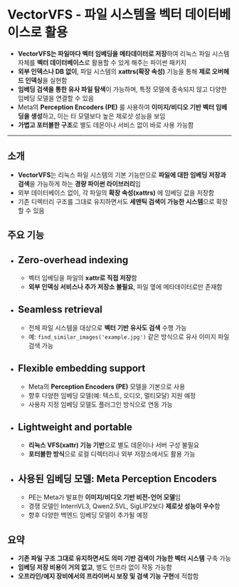 # VectorVFS - 파일 시스템을 벡터 데이터베이스로 활용


* **VectorVFS는 파일마다 벡터 임베딩을 메타데이터로 저장**하여 리눅스 파일 시스템 자체를 **벡터 데이터베이스**로 활용할 수 있게 해주는 파이썬 패키지
* **외부 인덱스나 DB 없이**, 파일 시스템의 **xattrs(확장 속성)** 기능을 통해 **제로 오버헤드 인덱싱**을 실현함
* **임베딩 검색을 통한 유사 파일 탐색**이 가능하며, 특정 모델에 종속되지 않고 다양한 임베딩 모델을 연결할 수 있음
* Meta의 **Perception Encoders (PE)** 를 사용하여 **이미지/비디오 기반 벡터 임베딩을 생성**하고, 이는 타 모델보다 높은 제로샷 성능을 보임
* **가볍고 포터블한 구조**로 별도 데몬이나 서비스 없이 바로 사용 가능함

---

소개
--

* **VectorVFS**는 리눅스 파일 시스템의 기본 기능만으로 **파일에 대한 임베딩 저장과 검색**을 가능하게 하는 **경량 파이썬 라이브러리**임
* 외부 데이터베이스 없이, 각 파일의 **확장 속성(xattrs)** 에 임베딩 값을 저장함
* 기존 디렉터리 구조를 그대로 유지하면서도 **세맨틱 검색이 가능한 시스템**으로 확장할 수 있음

주요 기능
-----

* Zero-overhead indexing
  ----------------------

  + 벡터 임베딩을 파일의 **xattr로 직접 저장**함
  + **외부 인덱싱 서비스나 추가 저장소 불필요**, 파일 옆에 메타데이터로만 존재함
* Seamless retrieval
  ------------------

  + 전체 파일 시스템을 대상으로 **벡터 기반 유사도 검색** 수행 가능
  + 예: `find_similar_images('example.jpg')` 같은 방식으로 유사 이미지 파일 검색 가능
* Flexible embedding support
  --------------------------

  + Meta의 **Perception Encoders (PE)** 모델을 기본으로 사용
  + 향후 다양한 임베딩 모델(예: 텍스트, 오디오, 멀티모달) 지원 예정
  + 사용자 지정 임베딩 모델도 플러그인 방식으로 연동 가능
* Lightweight and portable
  ------------------------

  + **리눅스 VFS(xattr) 기능 기반**으로 별도 데몬이나 서버 구성 불필요
  + **포터블한 방식**으로 로컬 디렉터리나 외부 저장소에서도 활용 가능
* 사용된 임베딩 모델: Meta Perception Encoders
  ------------------------------------

  + PE는 Meta가 발표한 **이미지/비디오 기반 비전-언어 모델**임
  + 경쟁 모델인 InternVL3, Qwen2.5VL, SigLIP2보다 **제로샷 성능이 우수**함
  + 향후 다양한 백엔드 임베딩 모델이 추가될 예정

요약
--

* **기존 파일 구조 그대로 유지하면서도 의미 기반 검색이 가능한 벡터 시스템** 구축 가능
* **임베딩 저장 비용이 거의 없고**, 별도 인프라 없이 작동 가능함
* **오프라인/에지 장비에서의 프라이버시 보장 및 검색 기능 구현**에 적합함
